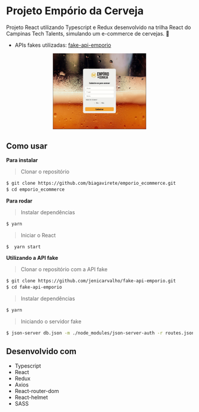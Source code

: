 # Projeto Empório da Cerveja

Projeto React utilizando Typescript e Redux desenvolvido na trilha React do Campinas Tech Talents, simulando um e-commerce de cervejas.  :beer:

* APIs fakes utilizadas: <a href="https://github.com/jenicarvalho/fake-api-emporio">fake-api-emporio</a>

<p align="center"><img src="https://github.com/biagavirete/emporio_ecommerce/blob/master/src/assets/emporio-cerveja.gif" width="50%"></p>

## Como usar

**Para instalar**
> Clonar o repositório

```bash
$ git clone https://github.com/biagavirete/emporio_ecommerce.git
$ cd emporio_ecommerce
```

**Para rodar**
> Instalar dependências

```bash
$ yarn
```

> Iniciar o React

```bash
$  yarn start
```

**Utilizando a API fake**

> Clonar o repositório com a API fake

```bash
$ git clone https://github.com/jenicarvalho/fake-api-emporio.git
$ cd fake-api-emporio
```

> Instalar dependências

```bash
$ yarn
```

> Iniciando o servidor fake

```bash
$ json-server db.json -m ./node_modules/json-server-auth -r routes.json --port 4000
```

## Desenvolvido com

* Typescript
* React
* Redux
* Axios
* React-router-dom
* React-helmet
* SASS
